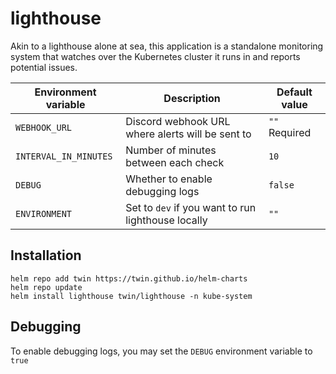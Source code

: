 # lighthouse
Akin to a lighthouse alone at sea, this application is a standalone monitoring system that watches over the
Kubernetes cluster it runs in and reports potential issues.

| Environment variable  | Description                                        | Default value |
|-----------------------|----------------------------------------------------|---------------|
| `WEBHOOK_URL`         | Discord webhook URL where alerts will be sent to   | `""` Required |
| `INTERVAL_IN_MINUTES` | Number of minutes between each check               | `10`          |
| `DEBUG`               | Whether to enable debugging logs                   | `false`       |
| `ENVIRONMENT`         | Set to `dev` if you want to run lighthouse locally | `""`          |


## Installation
```console
helm repo add twin https://twin.github.io/helm-charts
helm repo update
helm install lighthouse twin/lighthouse -n kube-system
```


## Debugging
To enable debugging logs, you may set the `DEBUG` environment variable to `true`
